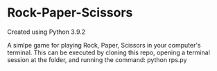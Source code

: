 # Rock-Paper-Scissors
Created using Python 3.9.2

A simlpe game for playing Rock, Paper, Scissors in your computer's terminal. This can be executed by cloning this repo, opening a terminal session at the folder, and running the command: python rps.py
